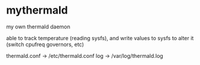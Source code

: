 # mythermald
my own thermald daemon

able to track temperature (reading sysfs), and write values to sysfs to alter it (switch cpufreq governors, etc)

thermald.conf -> /etc/thermald.conf
log -> /var/log/thermald.log

